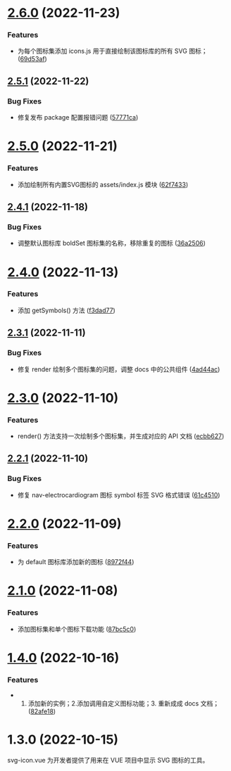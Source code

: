 # [2.6.0](https://github.com/yaohaixiao/svg-icon.vue/compare/2.5.1...2.6.0) (2022-11-23)


### Features

* 为每个图标集添加 icons.js 用于直接绘制该图标库的所有 SVG 图标； ([69d53af](https://github.com/yaohaixiao/svg-icon.vue/commit/69d53af3b404dae1263fee65576ec5c417e4d89e))



## [2.5.1](https://github.com/yaohaixiao/svg-icon.vue/compare/2.5.0...2.5.1) (2022-11-22)


### Bug Fixes

* 修复发布 package 配置报错问题 ([57771ca](https://github.com/yaohaixiao/svg-icon.vue/commit/57771ca488f24a84632344d9ee3ddcd13deabe25))



# [2.5.0](https://github.com/yaohaixiao/svg-icon.vue/compare/2.4.1...2.5.0) (2022-11-21)


### Features

* 添加绘制所有内置SVG图标的 assets/index.js 模块 ([62f7433](https://github.com/yaohaixiao/svg-icon.vue/commit/62f7433937b43d6e8042e7cddc7b417475fde007))



## [2.4.1](https://github.com/yaohaixiao/svg-icon.vue/compare/2.4.0...2.4.1) (2022-11-18)


### Bug Fixes

* 调整默认图标库 boldSet 图标集的名称，移除重复的图标 ([36a2506](https://github.com/yaohaixiao/svg-icon.vue/commit/36a2506512a12392d85ad4e10c2e1306ac57f971))



# [2.4.0](https://github.com/yaohaixiao/svg-icon.vue/compare/2.3.1...2.4.0) (2022-11-13)


### Features

* 添加 getSymbols() 方法 ([f3dad77](https://github.com/yaohaixiao/svg-icon.vue/commit/f3dad77293b9eeb63b7a5c1931fc87e799b609f8))



## [2.3.1](https://github.com/yaohaixiao/svg-icon.vue/compare/2.3.0...2.3.1) (2022-11-11)


### Bug Fixes

* 修复 render 绘制多个图标集的问题，调整 docs 中的公共组件 ([4ad44ac](https://github.com/yaohaixiao/svg-icon.vue/commit/4ad44ac177f114cf3e3f9322bda93838d842dc45))



# [2.3.0](https://github.com/yaohaixiao/svg-icon.vue/compare/2.2.1...2.3.0) (2022-11-10)


### Features

* render() 方法支持一次绘制多个图标集，并生成对应的 API 文档 ([ecbb627](https://github.com/yaohaixiao/svg-icon.vue/commit/ecbb627611800e3c7ffe1e20b8a19d44802b5ba3))



## [2.2.1](https://github.com/yaohaixiao/svg-icon.vue/compare/2.2.0...2.2.1) (2022-11-10)


### Bug Fixes

* 修复 nav-electrocardiogram 图标 symbol 标签 SVG 格式错误 ([61c4510](https://github.com/yaohaixiao/svg-icon.vue/commit/61c45100f91a1410ee5330a562d5728f0fe1a539))



# [2.2.0](https://github.com/yaohaixiao/svg-icon.vue/compare/2.1.0...2.2.0) (2022-11-09)


### Features

* 为 default 图标库添加新的图标 ([8972f44](https://github.com/yaohaixiao/svg-icon.vue/commit/8972f448a6a07e2f63164030be098feaa78a34c2))



# [2.1.0](https://github.com/yaohaixiao/svg-icon.vue/compare/2.0.0...2.1.0) (2022-11-08)


### Features

* 添加图标集和单个图标下载功能 ([87bc5c0](https://github.com/yaohaixiao/svg-icon.vue/commit/87bc5c0f9fee39b8ede8f324140cef2ea8b82ab5))



# [1.4.0](https://github.com/yaohaixiao/svg-icon.vue/compare/1.3.0...1.4.0) (2022-10-16)


### Features

* 1. 添加新的实例；2.添加调用自定义图标功能；3. 重新成成 docs 文档； ([82afe18](https://github.com/yaohaixiao/svg-icon.vue/commit/82afe18e0f65f5d8826481bb4e8252354267c52c))


# 1.3.0 (2022-10-15)

svg-icon.vue 为开发者提供了用来在 VUE 项目中显示 SVG 图标的工具。

